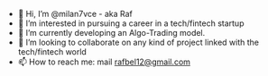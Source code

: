 - 👋 Hi, I’m @milan7vce - aka Raf
- 👀 I’m interested in pursuing a career in a tech/fintech startup
- 🌱 I’m currently developing an Algo-Trading model.
- 💞️ I’m looking to collaborate on any kind of project linked with the tech/fintech world
- 📫 How to reach me: mail rafbel12@gmail.com

<!---
milan7vce/milan7vce is a ✨ special ✨ repository because its `README.md` (this file) appears on your GitHub profile.
You can click the Preview link to take a look at your changes.
--->
